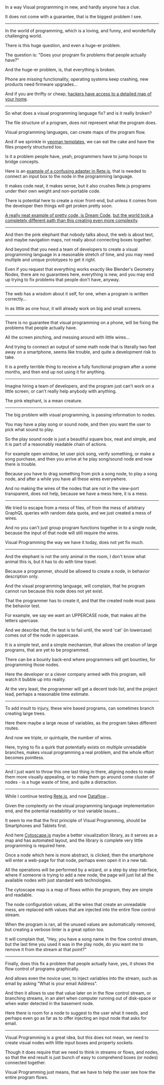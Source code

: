 In a way Visual programming in new,
and hardly anyone has a clue.

It does not come with a guarantee,
that is the biggest problem I see.

---

In the world of programming,
which is a loving, and funny, and wonderfully challenging world.

There is this huge question,
and even a huge-er problem.

The question is:
"Does your program fix problems that people actually have?"

And the huge-er problem, is,
that everything is broken.

Phone are missing functionality, operating systems keep crashing,
new products need firmware upgrades...

And if you are thrifty or cheap,
[hackers have access to a detailed map of your home][1].

---

So what does a visual programming language fix?
and is it really broken?

The file structure of a program,
does not represent what the program does.

Visual programming languages,
can create maps of the program flow.

And if we sprinkle in [yeoman templates][2],
we can eat the cake and have the files properly structured too.

Is it a problem people have,
yeah, programmers have to jump hoops to bridge concepts.

Here is an [example of a confusing adapter in Rete.js][3],
that is needed to connect an input box to the node in the programming language.

It makes code neat, it makes sense,
but it also crushes Rete.js programs under their own weight and non-portable code.

There is potential here   to create a nicer front-end,
but unless it comes from the developer then things will get proken pretty soon.

[A really neat example of pretty code, is Dream Code][4],
[but the world took a completely different path than this creating even more complexity][5].

---

And then the pink elephant that nobody talks about,
the web is about text, and maybe navigation maps, not really about connecting boxes together.

And beyond that you need a team of developers to create a visual programming language in a reasonable stretch of time,
and you may need multiple and unique prototypes to get it right.

Even if you request that everything works exactly like Blender's Geometry Nodes,
there are no guarantees here, everything is new, and you may end up trying to fix problems that people don't have, anyway.

---

The web has a wisdom about it self,
for one, when a program is written correctly...

In as little as one hour,
it will already work on big and small screens.

---

There is no guarantee that visual programming on a phone,
will be fixing the problems that people actually have.

All the screen pinching,
and messing around with little wires...

And trying to connect an output of some math node that is literally two feet away on a smartphone,
seems like trouble, and quite a development risk to take.

It is a pretty terrible thing to receive a fully functional program after a some months,
and then end up not using it for anything.

---

Imagine hiring a team of developers,
and the program just can't work on a little screen, or can't really help anybody with anything.

The pink elephant,
is a mean creature.

---

The big problem with visual programming,
is passing information to nodes.

You may have a play song or sound node,
and then you want the user to pick what sound to play.

So the play sound node is just a beautiful square box, neat and simple,
and it is part of a reasonably readable chain of actions.

For example open window, let user pick song, verify something, or make a song purchase,
and then you arrive at he play song/sound node and now there is trouble.

Because you have to drag something from pick a song node,
to play a song node, and after a while you have all these wires everywhere.

And no making the wires of the nodes that are not in the view-port transparent,
does not help, because we have a mess here, it is a mess.

---

We tried to escape from a mess of files,
of from the mess of arbitrary GraphQL queries with random data quota, and we just created a mess of wires.

And no you can't just group program functions together in to a single node,
because the input of that node will still require the wires.

Visual Programming the way we have it today,
does not yet fix much.

---

And the elephant is not the only animal in the room,
I don't know what animal this is, but it has to do with time travel.

Because a programmer, should be allowed to create a node,
in behavior description only.

And the visual programming language, will complain,
that he program cannot run because this node does not yet exist.

That the programmer has to create it,
and that the created node must pass the behavior test.

For example, we say we want an UPPERCASE node,
that makes all the letters upercase.

And we describe that, the test is to fail until,
the word 'cat' (in lowercase) comes out of the node in uppercase.

It is a simple test, and a simple mechanism,
that allows the creation of large programs, that are yet to be programmed.

There can be a bounty back-end where programmers will get bounties,
for programming those nodes.

Here the developer or a clever company armed with this program,
will watch it bubble up into reality.

At the very least, the programmer will get a decent todo list,
and the project lead, perhaps a reasonable time estimate.

---

To add insult to injury,
these wire based programs, can sometimes branch creating large trees.

Here there maybe a large reuse of variables,
as the program takes different routes.

And now we triple, or quintuple,
the number of wires.

Here, trying to fix a quirk that potentially exists on multiple unreadable branches,
makes visual programming a real problem, and the whole effort becomes pointless.

---

And I just want to throw this one last thing in there,
aligning nodes to make them more visually appealing, or to make them go around come cluster of nodes - is a huge waste of time, and quite a distraction.

---

While I continue testing [Rete.js][7],
and now [Dataflow][6]...

Given the complexity on the visual programming language implementation end,
and the potential readability or lost variable issues...

It seem to me that the first principle of Visual Programming,
should be Smartphones and Tablets first.

And here [Cytoscape.js][8] maybe a better visualization library,
as it serves as a map and has automated layout, and the library is complete very little programming is required here.

Once a node which here is more abstract, is clicked,
then the smartphone will enter a web-page for that node, perhaps even open it in a new tab.

All the operations will be performed by a wizard, or a step by step interface,
where if someone is trying to add a new node, the page will just list all the available nodes with just standard web technologies.

The cytoscape map is a map of flows within the program,
they are simple and readable.

The node configuration values, all the wires that create an unreadable mess,
are replaced with values that are injected into the entire flow control stream.

When the program is ran, all the unused values are automatically removed,
but creating a verbose linter is a great option too.

It will complain that, "Hey, you have a song name in the flow control stream,
but the last time you used it was in the play node, do you want me to remove it from the stream at that point?"

---

Finally, does this fix a problem that people actually have,
yes, it shows the flow control of programs graphically.

And allows even the novice user, to inject variables into the stream,
such as email by asking "What is your email Address".

And then it allows to use that value later on in the flow control stream,
or branching streams, in an alert when computer running out of disk-space or when water detected in the basement node.

Here there is room for a node to suggest to the user what it needs,
and perhaps even go as far as to offer injecting an input node that asks for email.

---

Visual Programming is a great idea,
but this does not mean, we need to create visual nodes with little input boxes and property sockets.

Though it does require that we need to think in streams or flows, and nodes,
so that the end result is just bunch of easy to comprehend boxes (or nodes) connected together.

Visual Programming just means,
that we have to help the user see how the entire program flows.

[1]: https://youtu.be/uhyM-bhzFsI?t=674
[2]: https://yeoman.io/authoring/
[3]: https://rete.js.org/#/docs/controls
[4]: https://nobackend.org/dreamcode.html
[5]: https://www.youtube.com/watch?v=TRKRg1O3H0s
[6]: https://jerosoler.github.io/Drawflow/
[7]: https://rete.js.org/#/examples/basic
[8]: https://js.cytoscape.org/
